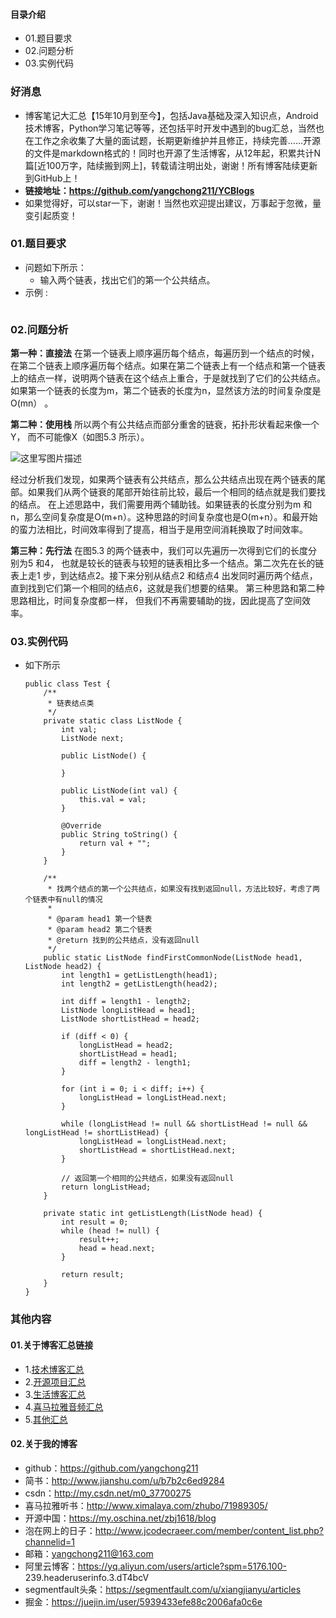 #### 目录介绍
- 01.题目要求
- 02.问题分析
- 03.实例代码



### 好消息
- 博客笔记大汇总【15年10月到至今】，包括Java基础及深入知识点，Android技术博客，Python学习笔记等等，还包括平时开发中遇到的bug汇总，当然也在工作之余收集了大量的面试题，长期更新维护并且修正，持续完善……开源的文件是markdown格式的！同时也开源了生活博客，从12年起，积累共计N篇[近100万字，陆续搬到网上]，转载请注明出处，谢谢！所有博客陆续更新到GitHub上！
- **链接地址：https://github.com/yangchong211/YCBlogs**
- 如果觉得好，可以star一下，谢谢！当然也欢迎提出建议，万事起于忽微，量变引起质变！






### 01.题目要求
- 问题如下所示：
    - 输入两个链表，找出它们的第一个公共结点。
- 示例 :
    ```

    ```




### 02.问题分析
**第一种：直接法** 
在第一个链表上顺序遍历每个结点，每遍历到一个结点的时候，在第二个链表上顺序遍历每个结点。如果在第二个链表上有一个结点和第一个链表上的结点一样，说明两个链表在这个结点上重合，于是就找到了它们的公共结点。如果第一个链表的长度为m，第二个链表的长度为n，显然该方法的时间复杂度是O(mn） 。

**第二种：使用栈** 
所以两个有公共结点而部分重舍的链衰，拓扑形状看起来像一个Y， 而不可能像X（如图5.3 所示）。

![这里写图片描述](http://img.blog.csdn.net/20150705065941519)

经过分析我们发现，如果两个链表有公共结点，那么公共结点出现在两个链表的尾部。如果我们从两个链衰的尾部开始往前比较，最后一个相同的结点就是我们要找的结点。 
在上述思路中，我们需要用两个辅助钱。如果链表的长度分别为m 和n，那么空间复杂度是O(m+n）。这种思路的时间复杂度也是O(m+n）。和最开始的蛮力法相比，时间效率得到了提高，相当于是用空间消耗换取了时间效率。

**第三种：先行法** 
在图5.3 的两个链表中，我们可以先遍历一次得到它们的长度分别为5 和4， 也就是较长的链表与较短的链表相比多一个结点。第二次先在长的链表上走1 步，到达结点2。接下来分别从结点2 和结点4 出发同时遍历两个结点， 直到找到它们第一个相同的结点6，这就是我们想要的结果。 
第三种思路和第二种思路相比，时间复杂度都一样， 但我们不再需要辅助的拢，因此提高了空间效率。


### 03.实例代码
- 如下所示
    ```
    public class Test {
        /**
         * 链表结点类
         */
        private static class ListNode {
            int val;
            ListNode next;
    
            public ListNode() {
    
            }
    
            public ListNode(int val) {
                this.val = val;
            }
    
            @Override
            public String toString() {
                return val + "";
            }
        }
    
        /**
         * 找两个结点的第一个公共结点，如果没有找到返回null，方法比较好，考虑了两个链表中有null的情况
         *
         * @param head1 第一个链表
         * @param head2 第二个链表
         * @return 找到的公共结点，没有返回null
         */
        public static ListNode findFirstCommonNode(ListNode head1, ListNode head2) {
            int length1 = getListLength(head1);
            int length2 = getListLength(head2);
    
            int diff = length1 - length2;
            ListNode longListHead = head1;
            ListNode shortListHead = head2;
    
            if (diff < 0) {
                longListHead = head2;
                shortListHead = head1;
                diff = length2 - length1;
            }
    
            for (int i = 0; i < diff; i++) {
                longListHead = longListHead.next;
            }
    
            while (longListHead != null && shortListHead != null && longListHead != shortListHead) {
                longListHead = longListHead.next;
                shortListHead = shortListHead.next;
            }
    
            // 返回第一个相同的公共结点，如果没有返回null
            return longListHead;
        }
    
        private static int getListLength(ListNode head) {
            int result = 0;
            while (head != null) {
                result++;
                head = head.next;
            }
    
            return result;
        }
    }
    ```




### 其他内容
#### 01.关于博客汇总链接
- 1.[技术博客汇总](https://www.jianshu.com/p/614cb839182c)
- 2.[开源项目汇总](https://blog.csdn.net/m0_37700275/article/details/80863574)
- 3.[生活博客汇总](https://blog.csdn.net/m0_37700275/article/details/79832978)
- 4.[喜马拉雅音频汇总](https://www.jianshu.com/p/f665de16d1eb)
- 5.[其他汇总](https://www.jianshu.com/p/53017c3fc75d)



#### 02.关于我的博客
- github：https://github.com/yangchong211
- 简书：http://www.jianshu.com/u/b7b2c6ed9284
- csdn：http://my.csdn.net/m0_37700275
- 喜马拉雅听书：http://www.ximalaya.com/zhubo/71989305/
- 开源中国：https://my.oschina.net/zbj1618/blog
- 泡在网上的日子：http://www.jcodecraeer.com/member/content_list.php?channelid=1
- 邮箱：yangchong211@163.com
- 阿里云博客：https://yq.aliyun.com/users/article?spm=5176.100- 239.headeruserinfo.3.dT4bcV
- segmentfault头条：https://segmentfault.com/u/xiangjianyu/articles
- 掘金：https://juejin.im/user/5939433efe88c2006afa0c6e










